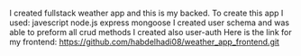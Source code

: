 I created fullstack weather app and this is my backed.
To create this app I used:
javescript
node.js
express
mongoose
I created user schema and was able to preform all crud methods
I created also user-auth
Here is the link for my frontend:
https://github.com/habdelhadi08/weather_app_frontend.git
